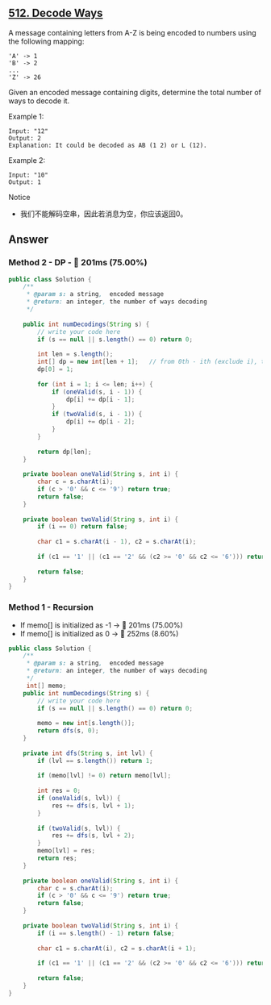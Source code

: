 ## [512. Decode Ways](https://www.lintcode.com/problem/decode-ways/description?_from=ladder&&fromId=14)

A message containing letters from A-Z is being encoded to numbers using the following mapping:

```
'A' -> 1
'B' -> 2
...
'Z' -> 26
```

Given an encoded message containing digits, determine the total number of ways to decode it.

Example 1:

```
Input: "12"
Output: 2
Explanation: It could be decoded as AB (1 2) or L (12).
```

Example 2:

```
Input: "10"
Output: 1
```

Notice
- 我们不能解码空串，因此若消息为空，你应该返回0。

## Answer
### Method 2 - DP - :rocket: 201ms (75.00%)

```java
public class Solution {
    /**
     * @param s: a string,  encoded message
     * @return: an integer, the number of ways decoding
     */
     
    public int numDecodings(String s) {
        // write your code here
        if (s == null || s.length() == 0) return 0;
        
        int len = s.length();
        int[] dp = new int[len + 1];   // from 0th - ith (exclude i), total ways
        dp[0] = 1;
        
        for (int i = 1; i <= len; i++) {
            if (oneValid(s, i - 1)) {
                dp[i] += dp[i - 1];
            }
            if (twoValid(s, i - 1)) {
                dp[i] += dp[i - 2];
            }
        }
        
        return dp[len];
    }
    
    private boolean oneValid(String s, int i) {
        char c = s.charAt(i);
        if (c > '0' && c <= '9') return true;
        return false;
    }
    
    private boolean twoValid(String s, int i) {
        if (i == 0) return false;
        
        char c1 = s.charAt(i - 1), c2 = s.charAt(i);
        
        if (c1 == '1' || (c1 == '2' && (c2 >= '0' && c2 <= '6'))) return true;
    
        return false;
    }
}
```

### Method 1 - Recursion 

- If memo[] is initialized as -1 -> :rocket: 201ms (75.00%)
- If memo[] is initialized as 0 -> :turtle: 252ms (8.60%)

```java
public class Solution {
    /**
     * @param s: a string,  encoded message
     * @return: an integer, the number of ways decoding
     */
     int[] memo;
    public int numDecodings(String s) {
        // write your code here
        if (s == null || s.length() == 0) return 0;
        
        memo = new int[s.length()];
        return dfs(s, 0);
    }
    
    private int dfs(String s, int lvl) {
        if (lvl == s.length()) return 1;
        
        if (memo[lvl] != 0) return memo[lvl];
        
        int res = 0;
        if (oneValid(s, lvl)) {
            res += dfs(s, lvl + 1);
        }
        
        if (twoValid(s, lvl)) {
            res += dfs(s, lvl + 2);
        }
        memo[lvl] = res;
        return res;
    }
    
    private boolean oneValid(String s, int i) {
        char c = s.charAt(i);
        if (c > '0' && c <= '9') return true;
        return false;
    }
    
    private boolean twoValid(String s, int i) {
        if (i == s.length() - 1) return false;
        
        char c1 = s.charAt(i), c2 = s.charAt(i + 1);
        
        if (c1 == '1' || (c1 == '2' && (c2 >= '0' && c2 <= '6'))) return true;
    
        return false;
    }
}
```
